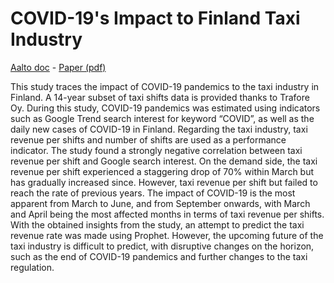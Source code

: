 # COVID-19's Impact to Finland Taxi Industry

[Aalto doc](https://aaltodoc.aalto.fi/handle/123456789/102696) - [Paper (pdf)](../pdf/sci_2020_dat_nguyen.pdf)

This study traces the impact of COVID-19 pandemics to the taxi industry in Finland. A 14-year subset of taxi shifts data is provided thanks to Trafore Oy. During this study, COVID-19 pandemics was estimated using indicators such as Google Trend search interest for keyword “COVID”, as well as the daily new cases of COVID-19 in Finland. Regarding the taxi industry, taxi revenue per shifts and number of shifts are used as a performance indicator. The study found a strongly negative correlation between taxi revenue per shift and Google search interest. On the demand side, the taxi revenue per shift experienced a staggering drop of 70% within March but has gradually increased since. However, taxi revenue per shift but failed to reach the rate of previous years. The impact of COVID-19 is the most apparent from March to June, and from September onwards, with March and April being the most affected months in terms of taxi revenue per shifts. With the obtained insights from the study, an attempt to predict the taxi revenue rate was made using Prophet. However, the upcoming future of the taxi industry is difficult to predict, with disruptive changes on the horizon, such as the end of COVID-19 pandemics and further changes to the taxi regulation.
